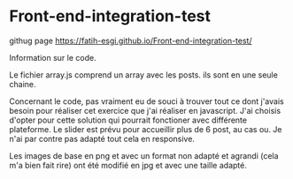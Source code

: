 # Front-end-integration-test

githug page
https://fatih-esgi.github.io/Front-end-integration-test/

Information sur le code.

Le fichier array.js comprend un array avec les posts. ils sont en une seule chaine.

Concernant le code, pas vraiment eu de souci à trouver tout ce dont j'avais besoin pour réaliser cet exercice que j'ai réaliser en javascript. J'ai choisis d'opter pour cette solution qui pourrait fonctioner avec différente plateforme.
Le slider est prévu pour accueillir plus de 6 post, au cas ou. Je n'ai par contre pas adapté tout cela en responsive.

Les images de base en png et avec un format non adapté et agrandi (cela m'a bien fait rire) ont été modifié en jpg et avec une taille adapté.

